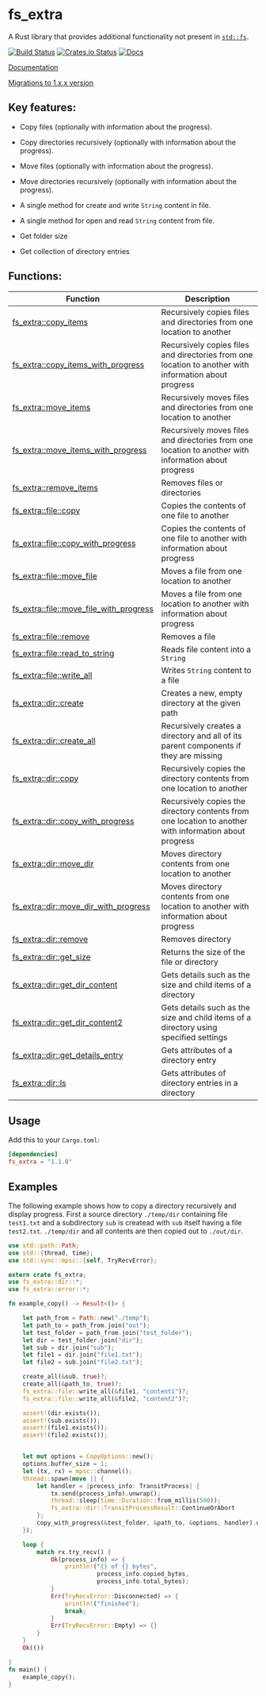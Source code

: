 # fs_extra

A Rust library that provides additional functionality not present in [`std::fs`](https://doc.rust-lang.org/std/fs/index.html).

[![Build Status](https://travis-ci.org/webdesus/fs_extra.svg)](https://travis-ci.org/webdesus/fs_extra)
[![Crates.io Status](https://img.shields.io/crates/v/fs_extra.svg)](https://crates.io/crates/fs_extra)
[![Docs](https://docs.rs/fs_extra/badge.svg)](https://docs.rs/fs_extra)

[Documentation](https://docs.rs/fs_extra)

[Migrations to 1.x.x version](https://github.com/webdesus/fs_extra/wiki/Migrations-to-1.x.x-version)


## Key features:

* Copy files (optionally with information about the progress).

* Copy directories recursively (optionally with information about the progress).

* Move files (optionally with information about the progress).

* Move directories recursively (optionally with information about the progress).

* A single method for create and write `String` content in file.

* A single method for open and read `String` content from file.

* Get folder size

* Get collection of directory entries 

## Functions:

| Function | Description |
| ------------- | ------------- |
| [fs_extra::copy_items](https://docs.rs/fs_extra/*/fs_extra/fn.copy_items.html)  | Recursively copies files and directories from one location to another |
| [fs_extra::copy_items_with_progress](https://docs.rs/fs_extra/*/fs_extra/fn.copy_items_with_progress.html)  | Recursively copies files and directories from one location to another with information about progress |
| [fs_extra::move_items](https://docs.rs/fs_extra/*/fs_extra/fn.move_items.html)  | Recursively moves files and directories from one location to another |
| [fs_extra::move_items_with_progress](https://docs.rs/fs_extra/*/fs_extra/fn.move_items_with_progress.html)  | Recursively moves files and directories from one location to another with information about progress |
| [fs_extra::remove_items](https://docs.rs/fs_extra/*/fs_extra/fn.remove_items.html)  | Removes files or directories |
| [fs_extra::file::copy](https://docs.rs/fs_extra/*/fs_extra/file/fn.copy.html)  | Copies the contents of one file to another |
| [fs_extra::file::copy_with_progress](https://docs.rs/fs_extra/*/fs_extra/file/fn.copy_with_progress.html)  | Copies the contents of one file to another with information about progress  |
| [fs_extra::file::move_file](https://docs.rs/fs_extra/*/fs_extra/file/fn.move_file.html)  | Moves a file from one location to another  |
| [fs_extra::file::move_file_with_progress](https://docs.rs/fs_extra/*/fs_extra/file/fn.move_file_with_progress.html)  | Moves a file from one location to another with information about progress  |
| [fs_extra::file::remove](https://docs.rs/fs_extra/*/fs_extra/file/fn.remove.html)  | Removes a file |
| [fs_extra::file::read_to_string](https://docs.rs/fs_extra/*/fs_extra/file/fn.read_to_string.html)  | Reads file content into a `String` |
| [fs_extra::file::write_all](https://docs.rs/fs_extra/*/fs_extra/file/fn.write_all.html)  | Writes `String` content to a file  |
| [fs_extra::dir::create](https://docs.rs/fs_extra/*/fs_extra/dir/fn.create.html)  | Creates a new, empty directory at the given path  |
| [fs_extra::dir::create_all](https://docs.rs/fs_extra/*/fs_extra/dir/fn.create_all.html)  | Recursively creates a directory and all of its parent components if they are missing  |
| [fs_extra::dir::copy](https://docs.rs/fs_extra/*/fs_extra/dir/fn.copy.html)  | Recursively copies the directory contents from one location to another |
| [fs_extra::dir::copy_with_progress](https://docs.rs/fs_extra/*/fs_extra/dir/fn.copy_with_progress.html)  | Recursively copies the directory contents from one location to another with information about progress |
| [fs_extra::dir::move_dir](https://docs.rs/fs_extra/*/fs_extra/dir/fn.move_dir.html)  | Moves directory contents from one location to another |
| [fs_extra::dir::move_dir_with_progress](https://docs.rs/fs_extra/*/fs_extra/dir/fn.move_dir_with_progress.html)  | Moves directory contents from one location to another with information about progress  |
| [fs_extra::dir::remove](https://docs.rs/fs_extra/*/fs_extra/dir/fn.remove.html)  | Removes directory  |
| [fs_extra::dir::get_size](https://docs.rs/fs_extra/*/fs_extra/dir/fn.get_size.html)  | Returns the size of the file or directory  |
| [fs_extra::dir::get_dir_content](https://docs.rs/fs_extra/*/fs_extra/dir/fn.get_dir_content.html)  | Gets details such as the size and child items of a directory |
| [fs_extra::dir::get_dir_content2](https://docs.rs/fs_extra/*/fs_extra/dir/fn.get_dir_content2.html)  | Gets details such as the size and child items of a directory using specified settings |
| [fs_extra::dir::get_details_entry](https://docs.rs/fs_extra/*/fs_extra/dir/fn.get_details_entry.html)  | Gets attributes of a directory entry |
| [fs_extra::dir::ls](https://docs.rs/fs_extra/*/fs_extra/dir/fn.ls.html)  | Gets attributes of directory entries in a directory |

## Usage

Add this to your `Cargo.toml`:
```toml
[dependencies]
fs_extra = "1.1.0"
```
## Examples

The following example shows how to copy a directory recursively and display progress. First a source directory `./temp/dir` containing file `test1.txt` and a subdirectory `sub` is createad with `sub` itself having a file `test2.txt`. `./temp/dir` and all contents are then copied out to `./out/dir`.

```rust
use std::path::Path;
use std::{thread, time};
use std::sync::mpsc::{self, TryRecvError};

extern crate fs_extra;
use fs_extra::dir::*;
use fs_extra::error::*;

fn example_copy() -> Result<()> {

    let path_from = Path::new("./temp");
    let path_to = path_from.join("out");
    let test_folder = path_from.join("test_folder");
    let dir = test_folder.join("dir");
    let sub = dir.join("sub");
    let file1 = dir.join("file1.txt");
    let file2 = sub.join("file2.txt");

    create_all(&sub, true)?;
    create_all(&path_to, true)?;
    fs_extra::file::write_all(&file1, "content1")?;
    fs_extra::file::write_all(&file2, "content2")?;

    assert!(dir.exists());
    assert!(sub.exists());
    assert!(file1.exists());
    assert!(file2.exists());


    let mut options = CopyOptions::new();
    options.buffer_size = 1;
    let (tx, rx) = mpsc::channel();
    thread::spawn(move || {
        let handler = |process_info: TransitProcess| {
            tx.send(process_info).unwrap();
            thread::sleep(time::Duration::from_millis(500));
            fs_extra::dir::TransitProcessResult::ContinueOrAbort
        };
        copy_with_progress(&test_folder, &path_to, &options, handler).unwrap();
    });

    loop {
        match rx.try_recv() {
            Ok(process_info) => {
                println!("{} of {} bytes",
                         process_info.copied_bytes,
                         process_info.total_bytes);
            }
            Err(TryRecvError::Disconnected) => {
                println!("finished");
                break;
            }
            Err(TryRecvError::Empty) => {}
        }
    }
    Ok(())

}
fn main() {
    example_copy();
}
```
